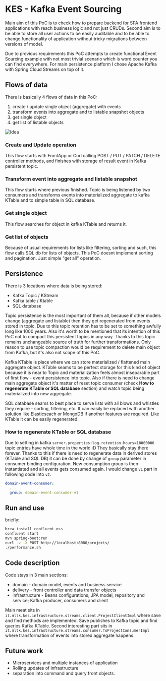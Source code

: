 # KES - Kafka Event Sourcing #

Main aim of this PoC is to check how to prepare backend for SPA frontend applications with reach business logic and not just CRUDs. Second aim is to be able to store all user actions to be easily auditable and to be able to change functionality of application without tricky migrations between versions of model. 

Due to previous requirements this PoC attempts to create functional Event Sourcing example with not most trivial scenario which is word counter you can find everywhere. For main persistence platform I chose Apache Kafka with Spring Cloud Streams on top of it. 

## Flows of data ##

There is basically 4 flows of data in this PoC:
 1. create / update single object (aggregate) with events
 1. transform events into aggregate and to listable snapshot objects
 1. get single object
 1. get list of listable objects

![Idea](idea.png)

### Create and Update operation ### 

This flow starts with FrontApp or Curl calling POST / PUT / PATCH / DELETE controller methods, and finishes with storage of result event in Kafka persistent topic. 

### Transform event into aggregate and listable snapshot ### 

This flow starts where previous finished. Topic is being listened by two consumers and transforms events into materialized aggregate to kafka KTable and to simple table in SQL database. 

### Get single object ### 

This flow searches for object in kafka KTable and returns it. 

### Get list of objects ### 

Because of usual requirements for lists like filtering, sorting and such, this flow calls SQL db for lists of objects. This PoC doesnt implement sorting and pagination. Just simple "get all" operation.   

## Persistence ## 

There is 3 locations where data is being stored: 
 * Kafka Topic / KStream 
 * Kafka table / Ktable
 * SQL database
 
Topic persistence is the most important of them all, because if other models change (aggregate and listable) then they get regenerated from events stored in topic. Due to this topic retention has to be set to something awfully long like 1000 years. Also it's worth to be mentioned that its intention of this PoC not to compact this persistent topics in any way. Thanks to this topic remains unchangeable source of truth for further transformations. Only reason to use topic compaction would be requirement to delete main object from Kafka, but it's also not scope of this PoC. 

Kafka KTable is place where we can store materialized / flattened main aggregate object. KTable seams to be perfect storage for this kind of object because it is near to Topic and materialization feels almost inseparable part of first flow - event persistence into topic. Also if there is need to change main aggregate object it's matter of reset topic consumer (check **How to regenerate KTable or SQL database** section) and watch topic being materialized into new aggregate. 

SQL database seams to best place to serve lists with all blows and whistles they require - sorting, filtering, etc. It can easily be replaced with another solution like Elasticseach or MongoDB if another features are required. Like KTable it can be easily regenerated. 

### How to regenerate KTable or SQL database ###

Due to setting in kafka `server.properties:log.retention.hours=10000000` topic entries have whole time in the world :D They basically stay there forever. Thanks to this if there is need to regenerate data in derived stores (KTable and SQL DB) it can be done by change of `group` parameter in consumer binding configuration. New consumption group is then instantiated and all events gets consumed again. I would change `v1` part in following code into `v2`.  

```yaml
domain-event-consumer:
  ...
  group: domain-event-consumer-v1
```

## Run and use ##

briefly:
```bash
brew install confluent-oss
confluent start
mvn spring-boot:run
curl -v -X POST http://localhost:8080/projects/
./performance.sh
```

## Code description ##

Code stays in 3 main sections:
 - domain - domain model, events and business service
 - delivery - front controller and data transfer objects 
 - infrastructure - Beans configurations; JPA model, repository and service; Kafka producer, consumers and client
 
 Main meat sits in `it.mltk.kes.infrastructure.streams.client.ProjectClientImpl` where save and find methods are implemented. Save publishes to Kafka topic and find queries Kafka KTable. Second interesting part sits in `it.mltk.kes.infrastructure.streams.consumer.ToProjectConsumerImpl` where transformation of events into stored aggregate happens.  

## Future work ## 
 * Microservices and multiple instances of application
 * Rolling updates of infrastructure
 * separation into command and query front objects. 